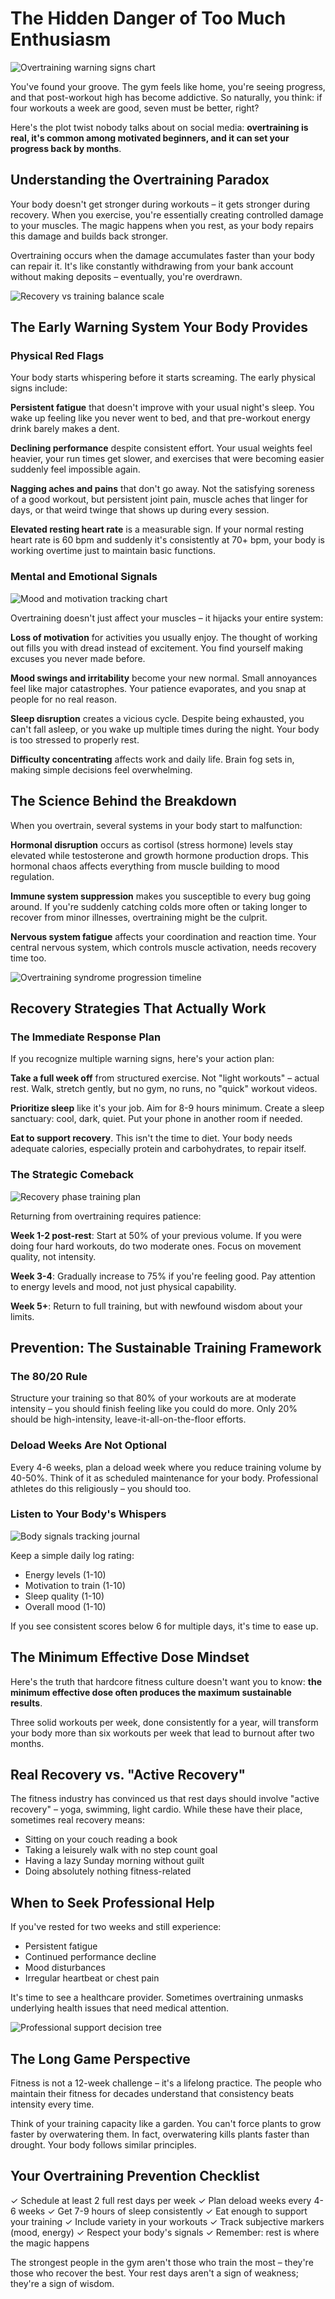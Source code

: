 # The Hidden Danger of Too Much Enthusiasm

![Overtraining warning signs chart](/images/knowledge-base/c47ac10b-58cc-4372-a567-0e02b2c3d482/warning-signs-infographic.png)

You've found your groove. The gym feels like home, you're seeing progress, and that post-workout high has become addictive. So naturally, you think: if four workouts a week are good, seven must be better, right?

Here's the plot twist nobody talks about on social media: **overtraining is real, it's common among motivated beginners, and it can set your progress back by months**.

## Understanding the Overtraining Paradox

Your body doesn't get stronger during workouts – it gets stronger during recovery. When you exercise, you're essentially creating controlled damage to your muscles. The magic happens when you rest, as your body repairs this damage and builds back stronger.

Overtraining occurs when the damage accumulates faster than your body can repair it. It's like constantly withdrawing from your bank account without making deposits – eventually, you're overdrawn.

![Recovery vs training balance scale](/images/knowledge-base/c47ac10b-58cc-4372-a567-0e02b2c3d482/balance-scale-visual.png)

## The Early Warning System Your Body Provides

### Physical Red Flags

Your body starts whispering before it starts screaming. The early physical signs include:

**Persistent fatigue** that doesn't improve with your usual night's sleep. You wake up feeling like you never went to bed, and that pre-workout energy drink barely makes a dent.

**Declining performance** despite consistent effort. Your usual weights feel heavier, your run times get slower, and exercises that were becoming easier suddenly feel impossible again.

**Nagging aches and pains** that don't go away. Not the satisfying soreness of a good workout, but persistent joint pain, muscle aches that linger for days, or that weird twinge that shows up during every session.

**Elevated resting heart rate** is a measurable sign. If your normal resting heart rate is 60 bpm and suddenly it's consistently at 70+ bpm, your body is working overtime just to maintain basic functions.

### Mental and Emotional Signals

![Mood and motivation tracking chart](/images/knowledge-base/c47ac10b-58cc-4372-a567-0e02b2c3d482/mood-tracking-chart.png)

Overtraining doesn't just affect your muscles – it hijacks your entire system:

**Loss of motivation** for activities you usually enjoy. The thought of working out fills you with dread instead of excitement. You find yourself making excuses you never made before.

**Mood swings and irritability** become your new normal. Small annoyances feel like major catastrophes. Your patience evaporates, and you snap at people for no real reason.

**Sleep disruption** creates a vicious cycle. Despite being exhausted, you can't fall asleep, or you wake up multiple times during the night. Your body is too stressed to properly rest.

**Difficulty concentrating** affects work and daily life. Brain fog sets in, making simple decisions feel overwhelming.

## The Science Behind the Breakdown

When you overtrain, several systems in your body start to malfunction:

**Hormonal disruption** occurs as cortisol (stress hormone) levels stay elevated while testosterone and growth hormone production drops. This hormonal chaos affects everything from muscle building to mood regulation.

**Immune system suppression** makes you susceptible to every bug going around. If you're suddenly catching colds more often or taking longer to recover from minor illnesses, overtraining might be the culprit.

**Nervous system fatigue** affects your coordination and reaction time. Your central nervous system, which controls muscle activation, needs recovery time too.

![Overtraining syndrome progression timeline](/images/knowledge-base/c47ac10b-58cc-4372-a567-0e02b2c3d482/progression-timeline.png)

## Recovery Strategies That Actually Work

### The Immediate Response Plan

If you recognize multiple warning signs, here's your action plan:

**Take a full week off** from structured exercise. Not "light workouts" – actual rest. Walk, stretch gently, but no gym, no runs, no "quick" workout videos.

**Prioritize sleep** like it's your job. Aim for 8-9 hours minimum. Create a sleep sanctuary: cool, dark, quiet. Put your phone in another room if needed.

**Eat to support recovery**. This isn't the time to diet. Your body needs adequate calories, especially protein and carbohydrates, to repair itself.

### The Strategic Comeback

![Recovery phase training plan](/images/knowledge-base/c47ac10b-58cc-4372-a567-0e02b2c3d482/comeback-plan-chart.png)

Returning from overtraining requires patience:

**Week 1-2 post-rest**: Start at 50% of your previous volume. If you were doing four hard workouts, do two moderate ones. Focus on movement quality, not intensity.

**Week 3-4**: Gradually increase to 75% if you're feeling good. Pay attention to energy levels and mood, not just physical capability.

**Week 5+**: Return to full training, but with newfound wisdom about your limits.

## Prevention: The Sustainable Training Framework

### The 80/20 Rule

Structure your training so that 80% of your workouts are at moderate intensity – you should finish feeling like you could do more. Only 20% should be high-intensity, leave-it-all-on-the-floor efforts.

### Deload Weeks Are Not Optional

Every 4-6 weeks, plan a deload week where you reduce training volume by 40-50%. Think of it as scheduled maintenance for your body. Professional athletes do this religiously – you should too.

### Listen to Your Body's Whispers

![Body signals tracking journal](/images/knowledge-base/c47ac10b-58cc-4372-a567-0e02b2c3d482/tracking-journal-template.png)

Keep a simple daily log rating:
- Energy levels (1-10)
- Motivation to train (1-10)
- Sleep quality (1-10)
- Overall mood (1-10)

If you see consistent scores below 6 for multiple days, it's time to ease up.

## The Minimum Effective Dose Mindset

Here's the truth that hardcore fitness culture doesn't want you to know: **the minimum effective dose often produces the maximum sustainable results**.

Three solid workouts per week, done consistently for a year, will transform your body more than six workouts per week that lead to burnout after two months.

## Real Recovery vs. "Active Recovery"

The fitness industry has convinced us that rest days should involve "active recovery" – yoga, swimming, light cardio. While these have their place, sometimes real recovery means:

- Sitting on your couch reading a book
- Taking a leisurely walk with no step count goal
- Having a lazy Sunday morning without guilt
- Doing absolutely nothing fitness-related

## When to Seek Professional Help

If you've rested for two weeks and still experience:
- Persistent fatigue
- Continued performance decline
- Mood disturbances
- Irregular heartbeat or chest pain

It's time to see a healthcare provider. Sometimes overtraining unmasks underlying health issues that need medical attention.

![Professional support decision tree](/images/knowledge-base/c47ac10b-58cc-4372-a567-0e02b2c3d482/when-to-seek-help-flowchart.png)

## The Long Game Perspective

Fitness is not a 12-week challenge – it's a lifelong practice. The people who maintain their fitness for decades understand that consistency beats intensity every time.

Think of your training capacity like a garden. You can't force plants to grow faster by overwatering them. In fact, overwatering kills plants faster than drought. Your body follows similar principles.

## Your Overtraining Prevention Checklist

✓ Schedule at least 2 full rest days per week
✓ Plan deload weeks every 4-6 weeks
✓ Get 7-9 hours of sleep consistently
✓ Eat enough to support your training
✓ Include variety in your workouts
✓ Track subjective markers (mood, energy)
✓ Respect your body's signals
✓ Remember: rest is where the magic happens

The strongest people in the gym aren't those who train the most – they're those who recover the best. Your rest days aren't a sign of weakness; they're a sign of wisdom.
